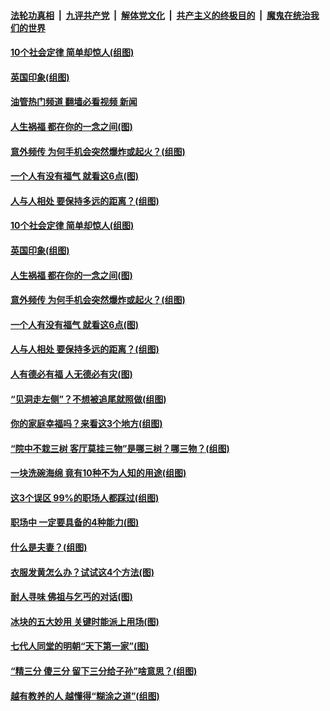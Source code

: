 ####  [法轮功真相](../../../../basic/blob/master/README.md?t=09022031) &nbsp;|&nbsp; [九评共产党](../../../../9ping.md/blob/master/README.md?t=09022031) &nbsp;|&nbsp; [解体党文化](../../../../jtdwh.md/blob/master/README.md?t=09022031)  &nbsp;|&nbsp; [共产主义的终极目的](../../../../gczydzjmd.md/blob/master/README.md?t=09022031) &nbsp;|&nbsp; [魔鬼在统治我们的世界](../../../../mgztzwmdsj.md/blob/master/README.md?t=09022031) 

#### [10个社会定律 简单却惊人(组图)](../pages/p8/1015723.md?t=09022031) 

#### [英国印象(组图)](../pages/p8/1013325.md?t=09022031) 

#### [油管热门频道 翻墙必看视频 新闻](http://45.76.130.85:81/youtube.html?09022031)

#### [人生祸福 都在你的一念之间(图)](../pages/p8/1015680.md?t=09022031) 

#### [意外频传 为何手机会突然爆炸或起火？(组图)](../pages/p8/1015681.md?t=09022031) 

#### [一个人有没有福气 就看这6点(图)](../pages/p8/1015641.md?t=09022031) 

#### [人与人相处 要保持多远的距离？(组图)](../pages/p8/1015633.md?t=09022031) 

#### [10个社会定律 简单却惊人(组图)](../pages/p8/1015723.md?t=09022031) 

#### [英国印象(组图)](../pages/p8/1013325.md?t=09022031) 

#### [人生祸福 都在你的一念之间(图)](../pages/p8/1015680.md?t=09022031) 

#### [意外频传 为何手机会突然爆炸或起火？(组图)](../pages/p8/1015681.md?t=09022031) 

#### [一个人有没有福气 就看这6点(图)](../pages/p8/1015641.md?t=09022031) 

#### [人与人相处 要保持多远的距离？(组图)](../pages/p8/1015633.md?t=09022031) 

#### [人有德必有福 人无德必有灾(图)](../pages/p8/1015624.md?t=09022031) 

#### [“见洞走左侧”？不想被追尾就照做(组图)](../pages/p8/1014802.md?t=09022031) 

#### [你的家庭幸福吗？来看这3个地方(组图)](../pages/p8/1015532.md?t=09022031) 

#### [“院中不栽三树 客厅莫挂三物”是哪三树？哪三物？(组图)](../pages/p8/1014763.md?t=09022031) 

#### [一块洗碗海绵&nbsp;竟有10种不为人知的用途(组图)](../pages/p8/1015489.md?t=09022031) 

#### [这3个误区 99%的职场人都踩过(组图)](../pages/p8/1014942.md?t=09022031) 

#### [职场中 一定要具备的4种能力(图)](../pages/p8/1015433.md?t=09022031) 

#### [什么是夫妻？(组图)](../pages/p8/1015360.md?t=09022031) 

#### [衣服发黄怎么办？试试这4个方法(图)](../pages/p8/1015385.md?t=09022031) 

#### [耐人寻味 佛祖与乞丐的对话(图)](../pages/p8/1015403.md?t=09022031) 

#### [冰块的五大妙用 关键时能派上用场(图)](../pages/p8/1014807.md?t=09022031) 

#### [七代人同堂的明朝“天下第一家”(图)](../pages/p8/1015354.md?t=09022031) 

#### [“精三分 傻三分 留下三分给子孙”啥意思？(组图)](../pages/p8/1014599.md?t=09022031) 

#### [越有教养的人 越懂得“糊涂之道”(组图)](../pages/p8/1015286.md?t=09022031) 

<img src='http://gfw-breaker.win/goodnews/indexes/p8.md' width='0px' height='0px'/>

